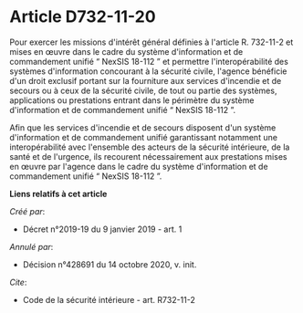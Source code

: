 # Article D732-11-20

Pour exercer les missions d'intérêt général définies à l'article R. 732-11-2 et mises en œuvre dans le cadre du système
d'information et de commandement unifié “ NexSIS 18-112 ” et permettre l'interopérabilité des systèmes d'information
concourant à la sécurité civile, l'agence bénéficie d'un droit exclusif portant sur la fourniture aux services d'incendie et
de secours ou à ceux de la sécurité civile, de tout ou partie des systèmes, applications ou prestations entrant dans le
périmètre du système d'information et de commandement unifié “ NexSIS 18-112 ”. 

Afin que les services d'incendie et de secours disposent d'un système d'information et de commandement unifié garantissant
notamment une interopérabilité avec l'ensemble des acteurs de la sécurité intérieure, de la santé et de l'urgence, ils
recourent nécessairement aux prestations mises en œuvre par l'agence dans le cadre du système d'information et de
commandement unifié “ NexSIS 18-112 ”.

**Liens relatifs à cet article**

_Créé par_:

  - Décret n°2019-19 du 9 janvier 2019 - art. 1

_Annulé par_:

  - Décision n°428691 du 14 octobre 2020, v. init.

_Cite_:

  - Code de la sécurité intérieure - art. R732-11-2
